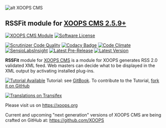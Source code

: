 ![alt XOOPS CMS](https://xoops.org/images/logoXoops4GithubRepository.png)
## RSSFit module for  [XOOPS CMS 2.5.9+](https://xoops.org)
[![XOOPS CMS Module](https://img.shields.io/badge/XOOPS%20CMS-Module-blue.svg)](https://xoops.org)
[![Software License](https://img.shields.io/badge/license-GPL-brightgreen.svg?style=flat)](https://www.gnu.org/licenses/gpl-2.0.html)

[![Scrutinizer Code Quality](https://img.shields.io/scrutinizer/g/XoopsModules25x/rss.svg?style=flat)](https://scrutinizer-ci.com/g/XoopsModules25x/rssfit/?branch=master)
[![Codacy Badge](https://api.codacy.com/project/badge/Grade/95b12220e0ac4056b9af52af708379c9)](https://www.codacy.com/app/mambax7/rss_2)
[![Code Climate](https://img.shields.io/codeclimate/github/XoopsModules25x/rss.svg?style=flat)](https://codeclimate.com/github/XoopsModules25x/rss)
[![SensioLabsInsight](https://insight.sensiolabs.com/projects/f4ebd84f-65c1-4947-afb8-319b60824d2e/mini.png)](https://insight.sensiolabs.com/projects/f4ebd84f-65c1-4947-afb8-319b60824d2e)
[![Latest Pre-Release](https://img.shields.io/github/tag/XoopsModules25x/rss.svg?style=flat)](https://github.com/XoopsModules25x/rssfit/tags/)
[![Latest Version](https://img.shields.io/github/release/XoopsModules25x/rss.svg?style=flat)](https://github.com/XoopsModules25x/rssfit/releases/)

**RSSFit** module for [XOOPS CMS](https://xoops.org) is a module for XOOPS generates RSS 2.0 validated XML feed. Web masters can decide what to be displayed in the XML output by activating installed plug-ins.

[![Tutorial Available](https://xoops.org/images/tutorial-available-blue.svg)](https://xoops.gitbook.io/rssfit-tutorial/) Tutorial: see [GitBook](https://xoops.gitbook.io/rssfit-tutorial/).
To contribute to the Tutorial, [fork it on GitHub](https://github.com/XoopsDocs/rssfit-tutorial)

[![Translations on Transifex](https://xoops.org/images/translations-transifex-blue.svg)](https://www.transifex.com/xoops)

Please visit us on https://xoops.org

Current and upcoming "next generation" versions of XOOPS CMS are being crafted on GitHub at: https://github.com/XOOPS
